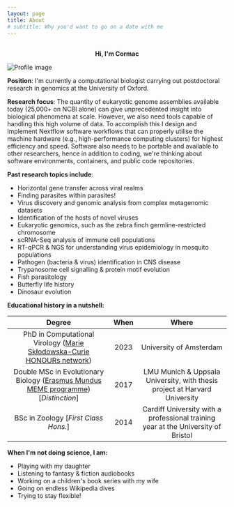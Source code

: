 ```yaml
---
layout: page
title: About
# subtitle: Why you'd want to go on a date with me
---
```


<br/>

<center> <b> Hi, I'm Cormac </b> </center>

![Profile image](https://CormacKinsella.github.io/assets/img/about-profile_picture-circle.png "Circos for visualising complex features and multiple alignments")

**Position**: I'm currently a computational biologist carrying out postdoctoral research in genomics at the University of Oxford.

**Research focus**: The quantity of eukaryotic genome assemblies available today (25,000+ on NCBI alone) can give unprecedented insight into biological phenomena at scale. However, we also need tools capable of handling this high volume of data. To accomplish this I design and implement Nextflow software workflows that can properly utilise the machine hardware (e.g., high-performance computing clusters) for highest efficiency and speed. Software also needs to be portable and available to other researchers, hence in addition to coding, we're thinking about software environments, containers, and public code repositories.

**Past research topics include**:

- Horizontal gene transfer across viral realms
- Finding parasites within parasites!
- Virus discovery and genomic analysis from complex metagenomic datasets
- Identification of the hosts of novel viruses
- Eukaryotic genomics, such as the zebra finch germline-restricted chromosome
- scRNA-Seq analysis of immune cell populations
- RT-qPCR & NGS for understanding virus epidemiology in mosquito populations
- Pathogen (bacteria & virus) identification in CNS disease
- Trypanosome cell signalling & protein motif evolution
- Fish parasitology
- Butterfly life history
- Dinosaur evolution

**Educational history in a nutshell:**

| Degree | When | Where |
| :----: | :-: | :-: |
| PhD in Computational Virology ([Marie Skłodowska-Curie HONOURs network](https://www.honours.eu)) | 2023 | University of Amsterdam |
| Double MSc in Evolutionary Biology ([Erasmus Mundus MEME programme](https://www.evobio.eu)) [*Distinction*] | 2017 | LMU Munich & Uppsala University, with thesis project at Harvard University |
| BSc in Zoology [*First Class Hons.*] | 2014 | Cardiff University with a professional training year at the University of Bristol |

**When I'm not doing science, I am:**

- Playing with my daughter
- Listening to fantasy & fiction audiobooks
- Working on a children's book series with my wife
- Going on endless Wikipedia dives
- Trying to stay flexible!
